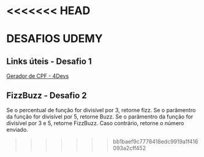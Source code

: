 <<<<<<< HEAD
=======
# DESAFIOS UDEMY

## Links úteis - Desafio 1
[Gerador de CPF - 4Devs](https://www.4devs.com.br/gerador_de_cpf)

## FizzBuzz - Desafio 2
Se o percentual de função for divisível por 3, retorne fizz. Se o parâmentro da função for divisível por 5, retorne Buzz. Se o parâmentro
da função for divisível por 3 e 5, retorne FizzBuzz. Caso contrário, retorne o número enviado.
>>>>>>> bb1baef9c7778418edc9919a1f416093a2cff452
